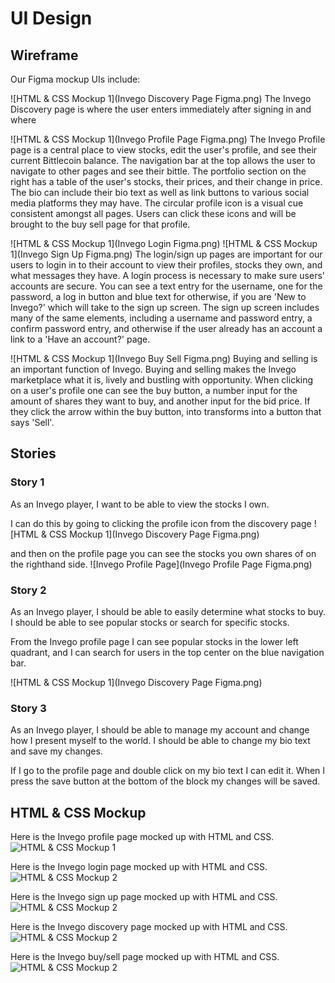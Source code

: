 # UI Design

## Wireframe

Our Figma mockup UIs include:

![HTML & CSS Mockup 1](Invego Discovery Page Figma.png)
The Invego Discovery page is where the user enters immediately after signing in and where 

![HTML & CSS Mockup 1](Invego Profile Page Figma.png)
The Invego Profile page is a central place to view stocks, edit the user's profile, and see their current Bittlecoin balance. The navigation bar at the top allows the user to navigate to other pages and see their bittle. The portfolio section on the right has a table of the user's stocks, their prices, and their change in price. The bio can include their bio text as well as link buttons to various social media platforms they may have. The circular profile icon is a visual cue consistent amongst all pages. Users can click these icons and will be brought to the buy sell page for that profile. 

![HTML & CSS Mockup 1](Invego Login Figma.png)
![HTML & CSS Mockup 1](Invego Sign Up Figma.png)
The login/sign up pages are important for our users to login in to their account to view their profiles, stocks they own, and what messages they have. 
A login process is necessary to make sure users' accounts are secure.
You can see a text entry for the username, one for the password, a log in button and blue text for otherwise, if you are 'New to Invego?' which will take to the sign up screen. The sign up screen includes many of the same elements, including a username and password entry, a confirm password entry, and otherwise if the user already has an account a link to a 'Have an account?' page. 

![HTML & CSS Mockup 1](Invego Buy Sell Figma.png)
Buying and selling is an important function of Invego. Buying and selling makes the Invego marketplace what it is, lively and bustling with opportunity. 
When clicking on a user's profile one can see the buy button, a number input for the amount of shares they want to buy, and another input for the bid price. If they click the arrow within the buy button, into transforms into a button that says 'Sell'. 

## Stories

### Story 1

As an Invego player, I want to be able to view the stocks I own.

I can do this by going to clicking the profile icon from the discovery page
![HTML & CSS Mockup 1](Invego Discovery Page Figma.png)

and then on the profile page you can see the stocks you own shares of on the righthand side. 
![Invego Profile Page](Invego Profile Page Figma.png)


### Story 2

As an Invego player, I should be able to easily determine what stocks to buy. I should be able to see popular stocks or search for specific stocks.

From the Invego profile page I can see popular stocks in the lower left quadrant, and I can search for users in the top center on the blue navigation bar. 

![HTML & CSS Mockup 1](Invego Discovery Page Figma.png)

### Story 3

As an Invego player, I should be able to manage my account and change how I present myself to the world. I should be able to change my bio text and save my changes. 

If I go to the profile page and double click on my bio text I can edit it. When I press the save button at the bottom of the block my changes will be saved.

## HTML & CSS Mockup

Here is the Invego profile page mocked up with HTML and CSS. 
![HTML & CSS Mockup 1](mockup-1.png)

Here is the Invego login page mocked up with HTML and CSS. 
![HTML & CSS Mockup 2](mockup-2.png)

Here is the Invego sign up page mocked up with HTML and CSS. 
![HTML & CSS Mockup 2](mockup-2.png)

Here is the Invego discovery page mocked up with HTML and CSS. 
![HTML & CSS Mockup 2](mockup-2.png)

Here is the Invego buy/sell page mocked up with HTML and CSS. 
![HTML & CSS Mockup 2](mockup-2.png)


